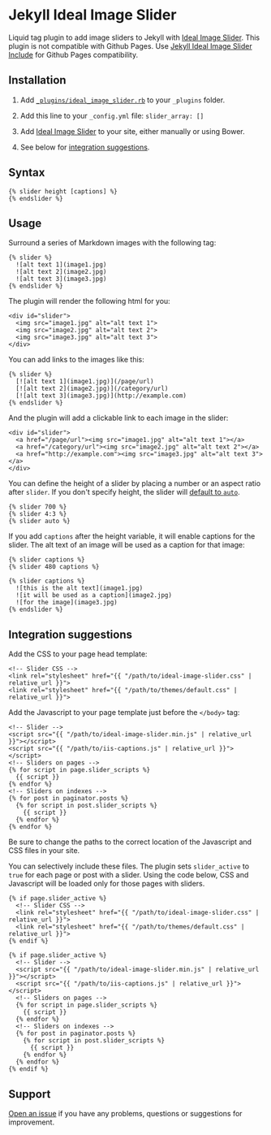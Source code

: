 # Jekyll Ideal Image Slider

Liquid tag plugin to add image sliders to Jekyll with [Ideal Image Slider](https://github.com/Codeinwp/Ideal-Image-Slider-JS). This plugin is not compatible with Github Pages. Use [Jekyll Ideal Image Slider Include](https://github.com/jekylltools/jekyll-ideal-image-slider-include) for Github Pages compatibility.

## Installation

1. Add [`_plugins/ideal_image_slider.rb`](_plugins/ideal_image_slider.rb) to your `_plugins` folder.

2. Add this line to your `_config.yml` file: `slider_array: []`

3. Add [Ideal Image Slider](https://github.com/Codeinwp/Ideal-Image-Slider-JS) to your site, either manually or using Bower.

4. See below for [integration suggestions](#integration-suggestions).

## Syntax

```
{% slider height [captions] %}
{% endslider %}
```

## Usage

Surround a series of Markdown images with the following tag:

```
{% slider %}
  ![alt text 1](image1.jpg)
  ![alt text 2](image2.jpg)
  ![alt text 3](image3.jpg)
{% endslider %}
```

The plugin will render the following html for you:

```
<div id="slider">
  <img src="image1.jpg" alt="alt text 1">
  <img src="image2.jpg" alt="alt text 2">
  <img src="image3.jpg" alt="alt text 3">
</div>
```

You can add links to the images like this:

```
{% slider %}
  [![alt text 1](image1.jpg)](/page/url)
  [![alt text 2](image2.jpg)](/category/url)
  [![alt text 3](image3.jpg)](http://example.com)
{% endslider %}
```

And the plugin will add a clickable link to each image in the slider:

```
<div id="slider">
  <a href="/page/url"><img src="image1.jpg" alt="alt text 1"></a>
  <a href="/category/url"><img src="image2.jpg" alt="alt text 2"></a>
  <a href="http://example.com"><img src="image3.jpg" alt="alt text 3"></a>
</div>
```

You can define the height of a slider by placing a number or an aspect ratio after `slider`. If you don't specify  height, the slider will [default to `auto`](https://github.com/Codeinwp/Ideal-Image-Slider-JS#settings).

```
{% slider 700 %}
{% slider 4:3 %}
{% slider auto %}
```

If you add `captions` after the height variable, it will enable captions for the slider. The alt text of an image will be used as a caption for that image:

```
{% slider captions %}
{% slider 480 captions %}
```
```
{% slider captions %}
  ![this is the alt text](image1.jpg)
  ![it will be used as a caption](image2.jpg)
  ![for the image](image3.jpg)
{% endslider %}
```

## Integration suggestions

Add the CSS to your page head template:

```
<!-- Slider CSS -->
<link rel="stylesheet" href="{{ "/path/to/ideal-image-slider.css" | relative_url }}">
<link rel="stylesheet" href="{{ "/path/to/themes/default.css" | relative_url }}">
```

Add the Javascript to your page template just before the `</body>` tag:

```
<!-- Slider -->
<script src="{{ "/path/to/ideal-image-slider.min.js" | relative_url }}"></script>
<script src="{{ "/path/to/iis-captions.js" | relative_url }}"></script>
<!-- Sliders on pages -->
{% for script in page.slider_scripts %}
  {{ script }}
{% endfor %}
<!-- Sliders on indexes -->
{% for post in paginator.posts %}
  {% for script in post.slider_scripts %}
    {{ script }}
  {% endfor %}
{% endfor %}
```

Be sure to change the paths to the correct location of the Javascript and CSS files in your site.

You can selectively include these files. The plugin sets `slider_active` to `true` for each page or post with a slider. Using the code below, CSS and Javascript will be loaded only for those pages with sliders.

```
{% if page.slider_active %}
  <!-- Slider CSS -->
  <link rel="stylesheet" href="{{ "/path/to/ideal-image-slider.css" | relative_url }}">
  <link rel="stylesheet" href="{{ "/path/to/themes/default.css" | relative_url }}">
{% endif %}
```

```
{% if page.slider_active %}
  <!-- Slider -->
  <script src="{{ "/path/to/ideal-image-slider.min.js" | relative_url }}"></script>
  <script src="{{ "/path/to/iis-captions.js" | relative_url }}"></script>
  <!-- Sliders on pages -->
  {% for script in page.slider_scripts %}
    {{ script }}
  {% endfor %}
  <!-- Sliders on indexes -->
  {% for post in paginator.posts %}
    {% for script in post.slider_scripts %}
      {{ script }}
    {% endfor %}
  {% endfor %}
{% endif %}
```

## Support

[Open an issue](https://github.com/jekylltools/jekyll-ideal-image-slider/issues) if you have any problems, questions or suggestions for improvement.
